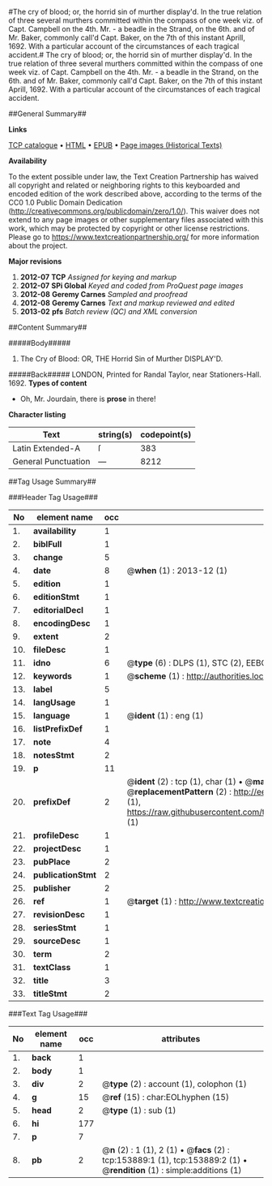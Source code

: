 #The cry of blood; or, the horrid sin of murther display'd. In the true relation of three several murthers committed within the compass of one week viz. of Capt. Campbell on the 4th. Mr. - a beadle in the Strand, on the 6th. and of Mr. Baker, commonly call'd Capt. Baker, on the 7th of this instant Aprill, 1692. With a particular account of the circumstances of each tragical accident.#
The cry of blood; or, the horrid sin of murther display'd. In the true relation of three several murthers committed within the compass of one week viz. of Capt. Campbell on the 4th. Mr. - a beadle in the Strand, on the 6th. and of Mr. Baker, commonly call'd Capt. Baker, on the 7th of this instant Aprill, 1692. With a particular account of the circumstances of each tragical accident.

##General Summary##

**Links**

[TCP catalogue](http://www.ota.ox.ac.uk/tcp/)  • 
[HTML](http://tei.it.ox.ac.uk/tcp/Texts-HTML/free/A81/A81108.html)  • 
[EPUB](http://tei.it.ox.ac.uk/tcp/Texts-EPUB/free/A81/A81108.epub) • 
[Page images (Historical Texts)](https://historicaltexts.jisc.ac.uk/eebo-99896229e)

**Availability**

To the extent possible under law, the Text Creation Partnership has waived all copyright and related or neighboring rights to this keyboarded and encoded edition of the work described above, according to the terms of the CC0 1.0 Public Domain Dedication (http://creativecommons.org/publicdomain/zero/1.0/). This waiver does not extend to any page images or other supplementary files associated with this work, which may be protected by copyright or other license restrictions. Please go to https://www.textcreationpartnership.org/ for more information about the project.

**Major revisions**

1. __2012-07__ __TCP__ *Assigned for keying and markup*
1. __2012-07__ __SPi Global__ *Keyed and coded from ProQuest page images*
1. __2012-08__ __Geremy Carnes__ *Sampled and proofread*
1. __2012-08__ __Geremy Carnes__ *Text and markup reviewed and edited*
1. __2013-02__ __pfs__ *Batch review (QC) and XML conversion*

##Content Summary##

#####Body#####

1. The Cry of Blood: OR, THE Horrid Sin of Murther DISPLAY'D.

#####Back#####
LONDON, Printed for Randal Taylor, near Stationers-Hall. 1692.
**Types of content**

  * Oh, Mr. Jourdain, there is **prose** in there!

**Character listing**


|Text|string(s)|codepoint(s)|
|---|---|---|
|Latin Extended-A|ſ|383|
|General Punctuation|—|8212|

##Tag Usage Summary##

###Header Tag Usage###

|No|element name|occ|attributes|
|---|---|---|---|
|1.|__availability__|1||
|2.|__biblFull__|1||
|3.|__change__|5||
|4.|__date__|8| @__when__ (1) : 2013-12 (1)|
|5.|__edition__|1||
|6.|__editionStmt__|1||
|7.|__editorialDecl__|1||
|8.|__encodingDesc__|1||
|9.|__extent__|2||
|10.|__fileDesc__|1||
|11.|__idno__|6| @__type__ (6) : DLPS (1), STC (2), EEBO-CITATION (1), PROQUEST (1), VID (1)|
|12.|__keywords__|1| @__scheme__ (1) : http://authorities.loc.gov/ (1)|
|13.|__label__|5||
|14.|__langUsage__|1||
|15.|__language__|1| @__ident__ (1) : eng (1)|
|16.|__listPrefixDef__|1||
|17.|__note__|4||
|18.|__notesStmt__|2||
|19.|__p__|11||
|20.|__prefixDef__|2| @__ident__ (2) : tcp (1), char (1)  •  @__matchPattern__ (2) : ([0-9\-]+):([0-9IVX]+) (1), (.+) (1)  •  @__replacementPattern__ (2) : http://eebo.chadwyck.com/downloadtiff?vid=$1&page=$2 (1), https://raw.githubusercontent.com/textcreationpartnership/Texts/master/tcpchars.xml#$1 (1)|
|21.|__profileDesc__|1||
|22.|__projectDesc__|1||
|23.|__pubPlace__|2||
|24.|__publicationStmt__|2||
|25.|__publisher__|2||
|26.|__ref__|1| @__target__ (1) : http://www.textcreationpartnership.org/docs/. (1)|
|27.|__revisionDesc__|1||
|28.|__seriesStmt__|1||
|29.|__sourceDesc__|1||
|30.|__term__|2||
|31.|__textClass__|1||
|32.|__title__|3||
|33.|__titleStmt__|2||


###Text Tag Usage###

|No|element name|occ|attributes|
|---|---|---|---|
|1.|__back__|1||
|2.|__body__|1||
|3.|__div__|2| @__type__ (2) : account (1), colophon (1)|
|4.|__g__|15| @__ref__ (15) : char:EOLhyphen (15)|
|5.|__head__|2| @__type__ (1) : sub (1)|
|6.|__hi__|177||
|7.|__p__|7||
|8.|__pb__|2| @__n__ (2) : 1 (1), 2 (1)  •  @__facs__ (2) : tcp:153889:1 (1), tcp:153889:2 (1)  •  @__rendition__ (1) : simple:additions (1)|

